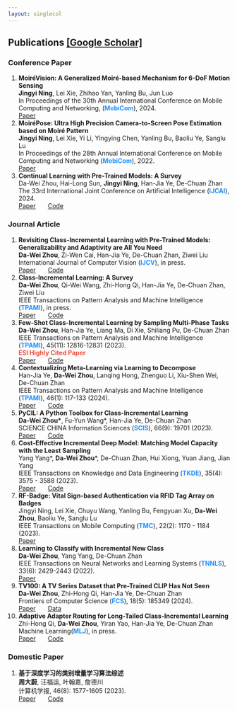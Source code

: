 ```yaml
---
layout: singlecol
---
```


<!-- ## Full Publication by Year  -->
<!-- <a href="./index.html" target="_blank">Back to Homepage</a>  -->
## Publications <a href="https://scholar.google.com/citations?user=kMNaR-YAAAAJ&hl=en" target="_blank">[Google Scholar]</a>

<!-- <a href="index.html#lcinc">page jump</a> -->

<!-- *: Equal contributions; &nbsp; <i class="fa-regular fa-envelope fa-xs"></i>: Corresponding author.

### Preprints



<ol>

 
  
  <li><strong>Learning without Forgetting for Vision-Language Models</strong>
  <br>
  <strong>Da-Wei Zhou</strong>, Yuanhan Zhang, Jingyi Ning, Han-Jia Ye, De-Chuan Zhan, Ziwei Liu
  <br>
 arXiv 2023.
  <br>
  <a href="https://arxiv.org/abs/2305.19270" target="_blank">Paper</a> &nbsp;  &nbsp;  &nbsp; 
  <br>
  </li>




<li><strong>Parrot: Multilingual Visual Instruction Tuning</strong>
  <br>
  Hai-Long Sun, <strong>Da-Wei Zhou</strong>,  Yang Li, Shiyin Lu, Chao Yi, Qing-Guo Chen, Zhao Xu, Weihua Luo, Kaifu Zhang, De-Chuan Zhan, Han-Jia Ye
  <br>
 arXiv 2024.
  <br>
  <a href="https://arxiv.org/abs/2406.02539" target="_blank">Paper</a> &nbsp;  &nbsp;  &nbsp; 
  <a href="https://github.com/AIDC-AI/Parrot" target="_blank">Code</a>
  <br>
  </li>


  <li><strong>PILOT: A Pre-Trained Model-Based Continual Learning Toolbox</strong>
  <br>
  Hai-Long Sun, <strong>Da-Wei Zhou</strong>,  Han-Jia Ye, De-Chuan Zhan
  <br>
 arXiv 2023.
  <br>
  <a href="https://arxiv.org/abs/2309.07117" target="_blank">Paper</a> &nbsp;  &nbsp;  &nbsp; 
  <a href="https://github.com/sun-hailong/LAMDA-PILOT" target="_blank">Code</a>
  <br>
  </li>

  <li><strong>Streaming CTR Prediction: Rethinking Recommendation Task for Real-World Streaming Data</strong>
  <br>
  Qi-Wei Wang, Hongyu Lu, Yu Chen, <strong>Da-Wei Zhou</strong>, De-Chuan Zhan, Ming Chen, Han-Jia Ye 
  <br>
 arXiv 2023.
  <br>
  <a href="https://arxiv.org/abs/2307.07509" target="_blank">Paper</a> &nbsp;  &nbsp;  &nbsp; 
  <br>
  </li>

  
  
</ol> -->

### Conference Paper

<ol>  


  <li><strong>MoiréVision: A Generalized Moiré-based Mechanism for 6-DoF Motion Sensing</strong>
  <br>
  <strong>Jingyi Ning</strong>, Lei Xie, Zhihao Yan, Yanling Bu, Jun Luo
  <br>
  In Proceedings of the 30th Annual International Conference on Mobile Computing and Networking, (<strong style="color:#1e90ff">MobiCom</strong>),  2024. 
  <br>
   <a href="https://arxiv.org/abs/2403.12030" target="_blank">Paper</a>&nbsp;  &nbsp;  &nbsp;  
  <br>
  </li>


   <li><strong>MoiréPose: Ultra High Precision Camera-to-Screen Pose Estimation based on Moiré Pattern</strong>
  <br>
  <strong>Jingyi Ning</strong>, Lei Xie, Yi Li, Yingying Chen, Yanling Bu, Baoliu Ye, Sanglu Lu
  <br>
  In Proceedings of the 28th Annual International Conference on Mobile Computing and Networking (<strong style="color:#1e90ff">MobiCom</strong>),  2022. 
  <br>
   <a href="https://arxiv.org/abs/2403.12030" target="_blank">Paper</a>&nbsp;  &nbsp;  &nbsp;  
  <br>
  </li>

  <li><strong>Continual Learning with Pre-Trained Models: A Survey</strong>
  <br>
  Da-Wei Zhou, Hai-Long Sun, <strong>Jingyi Ning</strong>, Han-Jia Ye, De-Chuan Zhan
  <br>
 The 33rd International Joint Conference on Artificial Intelligence (<strong style="color:#1e90ff">IJCAI</strong>),  2024. 
  <br>
  <a href="https://arxiv.org/abs/2401.16386" target="_blank">Paper</a> &nbsp;  &nbsp;  &nbsp; 
  <a href="https://github.com/sun-hailong/LAMDA-PILOT" target="_blank">Code</a>
  <br>
  </li>

  
  
</ol>




### Journal Article




<ol>

  <li><strong>Revisiting Class-Incremental Learning with Pre-Trained Models: Generalizability and Adaptivity are All You Need</strong>
  <br>
  <strong>Da-Wei Zhou</strong>, Zi-Wen Cai, Han-Jia Ye,  De-Chuan Zhan, Ziwei Liu
  <br>
 International Journal of Computer Vision (<strong style="color:#1e90ff">IJCV</strong>), in press.
  <br>
  <a href="https://link.springer.com/article/10.1007/s11263-024-02218-0" target="_blank">Paper</a> &nbsp;  &nbsp;  &nbsp; 
  <a href="https://github.com/zhoudw-zdw/RevisitingCIL" target="_blank">Code</a>
  <br>
  </li>

  <li><strong>Class-Incremental Learning: A Survey</strong>
  <br>
  <strong>Da-Wei Zhou</strong>, Qi-Wei Wang, Zhi-Hong Qi, Han-Jia Ye,  De-Chuan Zhan, Ziwei Liu
  <br>
 IEEE Transactions on Pattern Analysis and Machine Intelligence (<strong style="color:#1e90ff">TPAMI</strong>), in press.
  <br>
  <a href="https://arxiv.org/abs/2302.03648" target="_blank">Paper</a> &nbsp;  &nbsp;  &nbsp; 
  <a href="https://github.com/zhoudw-zdw/CIL_Survey" target="_blank">Code</a>
  <br>
  </li>

  <li><strong>Few-Shot Class-Incremental Learning by Sampling Multi-Phase Tasks</strong>
  <br>
  <strong>Da-Wei Zhou</strong>, Han-Jia Ye, Liang Ma, Di Xie, Shiliang Pu, De-Chuan Zhan
  <br>
  IEEE Transactions on Pattern Analysis and Machine Intelligence (<strong style="color:#1e90ff">TPAMI</strong>), 45(11): 12816-12831 (2023).
  <br>
  <strong style="color:#e74d3c">ESI Highly Cited Paper</strong>
  <br>
  <a href="https://arxiv.org/abs/2203.17030" target="_blank">Paper</a> &nbsp;  &nbsp;  &nbsp; 
  <a href="https://github.com/zhoudw-zdw/TPAMI-Limit" target="_blank">Code</a>
  <br>
  </li>

  <li><strong>Contextualizing Meta-Learning via Learning to Decompose</strong>
  <br>
  Han-Jia Ye, <strong>Da-Wei Zhou</strong>, Lanqing Hong, Zhenguo Li, Xiu-Shen Wei, De-Chuan Zhan
  <br>
  IEEE Transactions on Pattern Analysis and Machine Intelligence (<strong style="color:#1e90ff">TPAMI</strong>), 46(1): 117-133 (2024).  <br>
  <a href="https://arxiv.org/abs/2106.08112" target="_blank">Paper</a> &nbsp;  &nbsp;  &nbsp; 
  <a href="https://github.com/zhoudw-zdw/LeadNet" target="_blank">Code</a>
  <br>
  </li>

  <li><strong>PyCIL: A Python Toolbox for Class-Incremental Learning</strong>
<br>
<strong>Da-Wei Zhou*</strong>, Fu-Yun Wang*, Han-Jia Ye, De-Chuan Zhan
<br>
SCIENCE CHINA Information Sciences (<strong style="color:#1e90ff">SCIS</strong>), 66(9): 19701 (2023).
<br>
<a href="https://arxiv.org/abs/2112.12533" target="_blank">Paper</a> &nbsp;  &nbsp;  &nbsp; 
  <a href="https://github.com/G-U-N/PyCIL" target="_blank">Code</a>
  <br>
  </li>

<li><strong>Cost-Effective Incremental Deep Model: Matching Model Capacity with the Least Sampling</strong>
<br>
Yang Yang*, <strong>Da-Wei Zhou</strong>*, De-Chuan Zhan, Hui Xiong, Yuan Jiang, Jian Yang 
<br>
IEEE Transactions on Knowledge and Data Engineering  (<strong style="color:#1e90ff">TKDE</strong>), 35(4): 3575 - 3588 (2023).
<br>
<a href="https://ieeexplore.ieee.org/document/9641751" target="_blank">Paper</a> &nbsp;  &nbsp;  &nbsp; 
  <a href="https://github.com/zhoudw-zdw/KDD19-IADM" target="_blank">Code</a>
  <br>
  </li>

  <li><strong>RF-Badge: Vital Sign-based Authentication via RFID Tag Array on Badges</strong>
<br>
Jingyi Ning, Lei Xie, Chuyu Wang, Yanling Bu, Fengyuan Xu, <strong>Da-Wei Zhou</strong>, Baoliu Ye, Sanglu Lu
<br>
IEEE Transactions on Mobile Computing  (<strong style="color:#1e90ff">TMC</strong>), 22(2): 1170 - 1184 (2023).
<br>
<a href="https://ieeexplore.ieee.org/document/9490377" target="_blank">Paper</a>
  <br>
  </li>
  
  <li><strong>Learning to Classify with Incremental New Class</strong>
<br>
<strong>Da-Wei Zhou</strong>, Yang Yang, De-Chuan Zhan
<br>
IEEE Transactions on Neural Networks and Learning Systems (<strong style="color:#1e90ff">TNNLS</strong>), 33(6): 2429-2443 (2022).
<br>
<a href="https://ieeexplore.ieee.org/document/9533187" target="_blank">Paper</a>
  <br>
  </li>

  <li><strong>TV100: A TV Series Dataset that Pre-Trained CLIP Has Not Seen</strong>
  <br>
  <strong>Da-Wei Zhou</strong>, Zhi-Hong Qi, Han-Jia Ye,  De-Chuan Zhan
  <br>
 Frontiers of Computer Science (<strong style="color:#1e90ff">FCS</strong>), 18(5): 185349 (2024).
  <br>
  <a href="https://journal.hep.com.cn/fcs/EN/10.1007/s11704-024-40217-z" target="_blank">Paper</a> &nbsp;  &nbsp;  &nbsp; 
  <a href="https://tv-100.github.io/" target="_blank">Data</a>
  <br>
  </li> 

   <li><strong>Adaptive Adapter Routing for Long-Tailed Class-Incremental Learning</strong>
  <br>
  Zhi-Hong Qi, <strong>Da-Wei Zhou</strong><sup><i class="fa-regular fa-envelope fa-xs"></i></sup>, Yiran Yao, Han-Jia Ye,  De-Chuan Zhan
  <br>
  Machine Learning(<strong style="color:#1e90ff">MLJ</strong>), in press.
  <br>
  <a href="https://arxiv.org/abs/2409.07446" target="_blank">Paper</a> &nbsp;  &nbsp;  &nbsp; 
  <a href="https://github.com/vita-qzh/APART" target="_blank">Code</a>
  <br>
  </li> 


  
</ol>

### Domestic Paper

<ol>
  
  <li><strong>基于深度学习的类别增量学习算法综述</strong>
  <br>
  <strong>周大蔚</strong>, 汪福运, 叶翰嘉, 詹德川
  <br>
  计算机学报, 46(8): 1577-1605 (2023).
  <br>
  <a href="http://cjc.ict.ac.cn/online/onlinepaper/zdw-2023730124247.pdf" target="_blank">Paper</a> &nbsp;  &nbsp;  &nbsp; 
  <a href="https://github.com/G-U-N/PyCIL" target="_blank">Code</a>
  <br>
  </li>
  
</ol>


<!-- <div style="margin:0 auto; pointer-events: none;">
<script type='text/javascript' id='clustrmaps' src='//cdn.clustrmaps.com/map_v2.js?cl=d4a373&w=200&t=tt&d=W6TBeICRe1MfdyxdWvqd7-X_0iGwVe8gbtslgWpF1H0&co=ffffff&ct=3d405b&cmo=81b29a&cmn=e07a5f'></script>
</div> -->